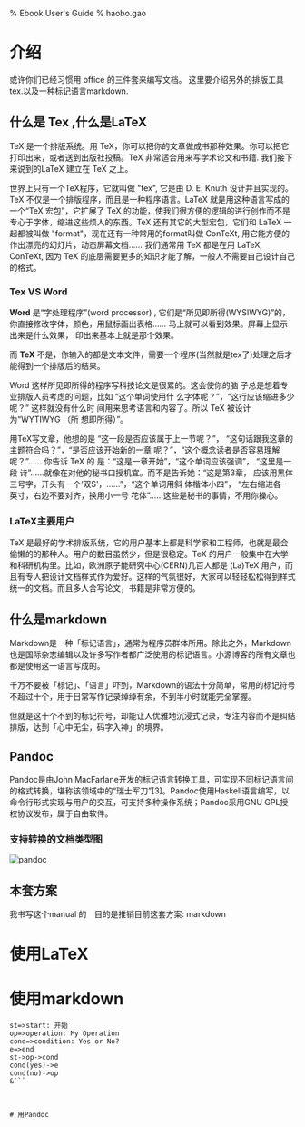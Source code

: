 % Ebook User's Guide
% haobo.gao

# 介绍

或许你们已经习惯用 office 的三件套来编写文档。 这里要介绍另外的排版工具tex.以及一种标记语言markdown.

## 什么是 Tex ,什么是LaTeX

TeX 是一个排版系统。用 TeX，你可以把你的文章做成书那种效果。你可以把它打印出来，或者送到出版社投稿。TeX 非常适合用来写学术论文和书籍. 我们接下来说到的LaTeX 建立在 TeX 之上。

世界上只有一个TeX程序，它就叫做 "tex", 它是由 D. E. Knuth 设计并且实现的。TeX 不仅是一个排版程序，而且是一种程序语言。LaTeX 就是用这种语言写成的一个“TeX 宏包”，它扩展了 TeX 的功能，使我们很方便的逻辑的进行创作而不是专心于字体，缩进这些烦人的东西。TeX 还有其它的大型宏包，它们和 LaTeX 一起都被叫做 "format"，现在还有一种常用的format叫做 ConTeXt, 用它能方便的作出漂亮的幻灯片，动态屏幕文档…… 我们通常用 TeX 都是在用 LaTeX, ConTeXt, 因为 TeX 的底层需要更多的知识才能了解，一般人不需要自己设计自己的格式。

### Tex VS **Word**

**Word** 是“字处理程序”(word processor)  , 它们是“所见即所得(WYSIWYG)”的，你直接修改字体，颜色，用鼠标画出表格…… 马上就可以看到效果。屏幕上显示出来是什么效果， 印出来基本上就是那个效果。


而 **TeX** 不是，你输入的都是文本文件，需要一个程序(当然就是tex了)处理之后才能得到一个排版后的结果。

Word 这样所见即所得的程序写科技论文是很累的。这会使你的脑 子总是想着专业排版人员考虑的问题，比如 “这个单词使用什 么字体呢？”，“这行应该缩进多少呢？” 这样就没有什么时 间用来思考语言和内容了。所以 TeX 被设计为“WYTIWYG （所 想即所得）”。


用TeX写文章，他想的是 “这一段是否应该属于上一节呢？”， “这句话跟我这章的主题符合吗？”，“是否应该开始新的一章 呢？”，“这个概念读者是否容易理解呢？”…… 你告诉 TeX 的 是：“这是一章开始”，“这个单词应该强调”， “这里是一段 诗”……就像在对他的秘书口授机宜。而不是告诉她：“这是第3章， 应该用黑体三号字，开头有一个‘双S'，……”，“这个单词用斜 体楷体小四”， “左右缩进各一英寸，右边不要对齐，换用小一号 花体”……这些是秘书的事情，不用你操心。

### LaTeX主要用户

TeX 是最好的学术排版系统，它的用户基本上都是科学家和工程师，也就是最会偷懒的的那种人。用户的数目虽然少，但是很稳定。TeX 的用户一般集中在大学和科研机构里。比如，欧洲原子能研究中心(CERN)几百人都是 (La)TeX 用户，而且有专人把设计文档样式作为爱好。这样的气氛很好，大家可以轻轻松松得到样式统一的文档。而且多人合写论文，书籍是非常方便的。


## 什么是markdown

Markdown是一种「标记语言」，通常为程序员群体所用。除此之外，Markdown也是国际杂志编辑以及许多写作者都广泛使用的标记语言。小源博客的所有文章也都是使用这一语言写成的。

千万不要被「标记」、「语言」吓到，Markdown的语法十分简单，常用的标记符号不超过十个，用于日常写作记录绰绰有余，不到半小时就能完全掌握。

但就是这十个不到的标记符号，却能让人优雅地沉浸式记录，专注内容而不是纠结排版，达到「心中无尘，码字入神」的境界。


## Pandoc
Pandoc是由John MacFarlane开发的标记语言转换工具，可实现不同标记语言间的格式转换，堪称该领域中的“瑞士军刀”[3]。Pandoc使用Haskell语言编写，以命令行形式实现与用户的交互，可支持多种操作系统；Pandoc采用GNU GPL授权协议发布，属于自由软件。

### 支持转换的文档类型图

![pandoc](img/pandocio.png "pandoc支持的转换图")


## 本套方案

我书写这个manual 的　目的是推销目前这套方案:
markdown



# 使用LaTeX


# 使用markdown

```flow
st=>start: 开始
op=>operation: My Operation
cond=>condition: Yes or No?
e=>end
st->op->cond
cond(yes)->e
cond(no)->op
&```



# 用Pandoc  

